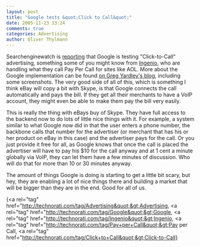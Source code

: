 ```yaml
---
layout: post
title: "Google tests &quot;Click to Call&quot;"
date: 2005-11-23 13:24
comments: true
categories: Advertising
author: Oliver Thylmann
---
```








Searchenginewatch is [reporting](http://blog.searchenginewatch.com/blog/051123-013242) that Google is testing &quot;Click-to-Call&quot; advertising, something some of you might know from [Ingenio](http://paypercall.ingenio.com/default.aspx), who are handling what they call Pay Per Call for sites like AOL. More about the Google implementation can be found [on Greg Yardley's blog](http://www.yardley.ca/blog/index.php/archives/2005/11/23/google-tests-out-click-to-call-adwords/), including some screenshots. The very good side of all of this, which is something I think eBay will copy a bit with Skype, is that Google connects the call automatically and pays the bill. If they get all their merchants to have a VoIP account, they might even be able to make them pay the bill very easily.

This is really the thing with eBays buy of Skype. They have full access to the backend now to do lots of little nice things with it. For example, a system similar to what Google now did in that the user enters a phone number, the backbone calls that number for the advertiser (or merchant that has his or her product on eBay in this case) and the advertiser pays for the call. Or you just provide it free for all, as Google knows that once the call is placed the advertiser will have to pay his $10 for the call anyway and at 1 cent a minute globally via VoIP, they can let them have a few minutes of discussion. Who will do that for more than 10 or 30 minutes anyway.

The amount of things Google is doing is starting to get a little bit scary, but hey, they are enabling a lot of nice things there and building a market that will be bigger than they are in the end. Good for all of us.

{&lt;a rel=&quot;tag&quot; href=&quot;http://technorati.com/tag/Advertising&quot;&gt;Advertising, &lt;a rel=&quot;tag&quot; href=&quot;http://technorati.com/tag/Google&quot;&gt;Google, &lt;a rel=&quot;tag&quot; href=&quot;http://technorati.com/tag/Ingenio&quot;&gt;Ingenio, &lt;a rel=&quot;tag&quot; href=&quot;http://technorati.com/tag/Pay+per+Call&quot;&gt;Pay per Call, &lt;a rel=&quot;tag&quot; href=&quot;http://technorati.com/tag/Click+to+Call&quot;&gt;Click-to-Call}


